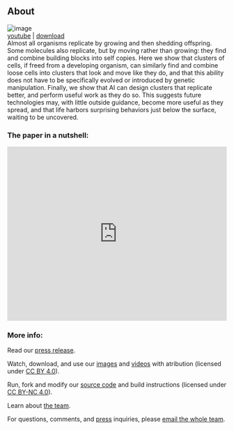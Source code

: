 ## About

![image](https://krorgs.github.io/gifs/X3summary.gif)<br>
[youtube](https://youtu.be/zuo2DP72vKQ) |
[download](https://drive.google.com/file/d/1mQvgId9WKX5cfZM8jqmWDsyFNG9usZDL/view)<br>
Almost all organisms replicate by growing and then shedding offspring. Some molecules also replicate, but by moving rather than growing: they find and combine building blocks into self copies. Here we show that clusters of cells, if freed from a developing organism, can similarly find and combine loose cells into clusters that look and move like they do, and that this ability does not have to be specifically evolved or introduced by genetic manipulation. Finally, we show that AI can design clusters that replicate better, and perform useful work as they do so. This suggests future technologies may, with little outside guidance, become more useful as they spread, and that life harbors surprising behaviors just below the surface, waiting to be uncovered.

### The paper in a nutshell:
<iframe width="100%" height="400" src="https://www.youtube.com/embed/-tKlIZXHiOo" frameborder="0" allowfullscreen></iframe>
<!-- Watch our [annotated summary video](https://youtu.be/-tKlIZXHiOo). -->

### More info:

Read our [press release](https://drive.google.com/file/d/1Qz-1XL4Mnmh3g9vfZnYLacFF03JMBnvi/view).

Watch, download, and use our [images](/images) and [videos](/videos) with atribution (licensed under [CC BY 4.0](http://creativecommons.org/licenses/by/4.0/)).

Run, fork and modify our [source code](/code) and build instructions (licensed under [CC BY-NC 4.0](https://creativecommons.org/licenses/by-nc/4.0/)).

Learn about [the team](/team).

For questions, comments, and [press](/press) inquiries, please [email the whole team](mailto:skriegman@g.harvard.edu,Douglas.Blackiston@tufts.edu,Michael.Levin@tufts.edu,josh.bongard@uvm.edu).

<br><br><br>
